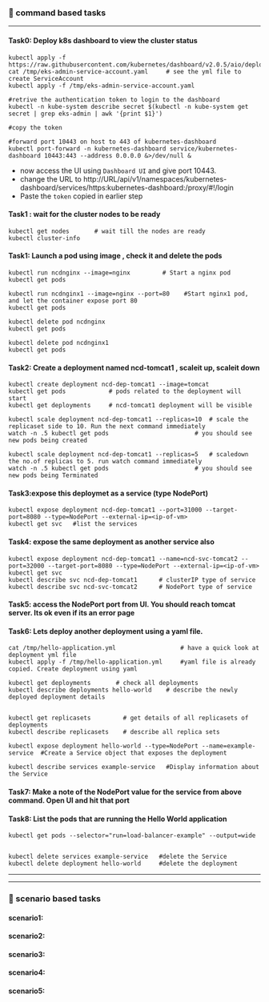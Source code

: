 ### :camel: command based tasks
---
#### Task0: Deploy k8s dashboard to view the cluster status 
```
kubectl apply -f https://raw.githubusercontent.com/kubernetes/dashboard/v2.0.5/aio/deploy/recommended.yaml
cat /tmp/eks-admin-service-account.yaml     # see the yml file to create ServiceAccount
kubectl apply -f /tmp/eks-admin-service-account.yaml

#retrive the authentication token to login to the dashboard
kubectl -n kube-system describe secret $(kubectl -n kube-system get secret | grep eks-admin | awk '{print $1}')

#copy the token

#forward port 10443 on host to 443 of kubernetes-dashboard
kubectl port-forward -n kubernetes-dashboard service/kubernetes-dashboard 10443:443 --address 0.0.0.0 &>/dev/null & 
```
* now access the UI using `Dashboard UI` and give port 10443. 
* change the URL to http://URL/api/v1/namespaces/kubernetes-dashboard/services/https:kubernetes-dashboard:/proxy/#!/login
* Paste the `token` copied in earlier step

#### Task1 : wait for the cluster nodes to be ready 
```
kubectl get nodes       # wait till the nodes are ready
kubectl cluster-info
```


#### Task1: Launch a pod using image , check it and delete the pods 
```
kubectl run ncdnginx --image=nginx         # Start a nginx pod
kubectl get pods

kubectl run ncdnginx1 --image=nginx --port=80    #Start nginx1 pod,  and let the container expose port 80
kubectl get pods 

kubectl delete pod ncdnginx
kubectl get pods 

kubectl delete pod ncdnginx1
kubectl get pods 
```
#### Task2: Create a deployment named ncd-tomcat1 , scaleit up, scaleit down 
```
kubectl create deployment ncd-dep-tomcat1 --image=tomcat
kubectl get pods            # pods related to the deployment will start
kubectl get deployments     # ncd-tomcat1 deployment will be visible 

kubectl scale deployment ncd-dep-tomcat1 --replicas=10  # scale the replicaset side to 10. Run the next command immediately
watch -n .5 kubectl get pods                        # you should see new pods being created

kubectl scale deployment ncd-dep-tomcat1 --replicas=5   # scaledown the no.of replicas to 5. run watch command immediately
watch -n .5 kubectl get pods                        # you should see new pods being Terminated
``` 
#### Task3:expose this deploymet as a service (type NodePort)
```
kubectl expose deployment ncd-dep-tomcat1 --port=31000 --target-port=8080 --type=NodePort --external-ip=<ip-of-vm>
kubectl get svc   #list the services
```
#### Task4: expose the same deployment as another service also
```
kubectl expose deployment ncd-dep-tomcat1 --name=ncd-svc-tomcat2 --port=32000 --target-port=8080 --type=NodePort --external-ip=<ip-of-vm>
kubectl get svc 
kubectl describe svc ncd-dep-tomcat1      # clusterIP type of service
kubectl describe svc ncd-svc-tomcat2      # NodePort type of service
```
#### Task5: access the NodePort port from UI. You should reach tomcat server. Its ok even if its an error page
#### Task6: Lets deploy another deployment using a yaml file. 
```
cat /tmp/hello-application.yml                  # have a quick look at deployment yml file
kubectl apply -f /tmp/hello-application.yml     #yaml file is already copied. Create deployment using yaml

kubectl get deployments       # check all deployments 
kubectl describe deployments hello-world    # describe the newly deployed deployment details


kubectl get replicasets         # get details of all replicasets of deployments 
kubectl describe replicasets    # describe all replica sets 

kubectl expose deployment hello-world --type=NodePort --name=example-service  #Create a Service object that exposes the deployment

kubectl describe services example-service   #Display information about the Service
```
#### Task7: Make a note of the NodePort value for the service from above command. Open UI and hit that port

#### Task8: List the pods that are running the Hello World application
```
kubectl get pods --selector="run=load-balancer-example" --output=wide


kubectl delete services example-service   #delete the Service
kubectl delete deployment hello-world     #delete the deployment 
```
---
---
### :rocket: scenario based tasks 
#### scenario1: 
#### scenario2: 
#### scenario3: 
#### scenario4: 
#### scenario5: 


















